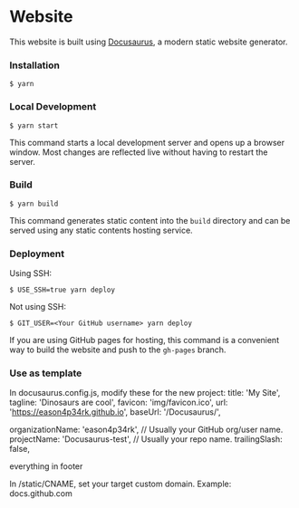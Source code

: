 # Website

This website is built using [Docusaurus](https://docusaurus.io/), a modern static website generator.

### Installation

```
$ yarn
```

### Local Development

```
$ yarn start
```

This command starts a local development server and opens up a browser window. Most changes are reflected live without having to restart the server.

### Build

```
$ yarn build
```

This command generates static content into the `build` directory and can be served using any static contents hosting service.

### Deployment

Using SSH:

```
$ USE_SSH=true yarn deploy
```

Not using SSH:

```
$ GIT_USER=<Your GitHub username> yarn deploy
```

If you are using GitHub pages for hosting, this command is a convenient way to build the website and push to the `gh-pages` branch.

### Use as template

In docusaurus.config.js, modify these for the new project:
  title: 'My Site',
  tagline: 'Dinosaurs are cool',
  favicon: 'img/favicon.ico',
  url: 'https://eason4p34rk.github.io',
  baseUrl: '/Docusaurus/',

  organizationName: 'eason4p34rk', // Usually your GitHub org/user name.
  projectName: 'Docusaurus-test', // Usually your repo name.
  trailingSlash: false,

  everything in footer

In /static/CNAME, set your target custom domain.
  Example: docs.github.com